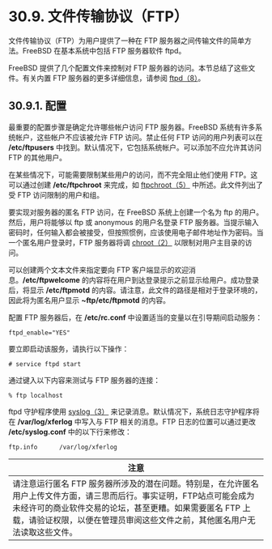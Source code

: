 # 30.9. 文件传输协议（FTP）

文件传输协议（FTP）为用户提供了一种在 FTP 服务器之间传输文件的简单方法。FreeBSD 在基本系统中包括 FTP 服务器软件 ftpd。

FreeBSD 提供了几个配置文件来控制对 FTP 服务器的访问。本节总结了这些文件。有关内置 FTP 服务器的更多详细信息，请参阅 [ftpd（8）](https://www.freebsd.org/cgi/man.cgi?query=ftpd&sektion=8&format=html)。

## 30.9.1. 配置

最重要的配置步骤是确定允许哪些帐户访问 FTP 服务器。FreeBSD 系统有许多系统帐户，这些帐户不应该被允许 FTP 访问。禁止任何 FTP 访问的用户列表可以在 **/etc/ftpusers** 中找到。默认情况下，它包括系统帐户。可以添加不应允许其访问 FTP 的其他用户。

在某些情况下，可能需要限制某些用户的访问，而不完全阻止他们使用 FTP。这可以通过创建 **/etc/ftpchroot** 来完成，如 [ftpchroot（5）](https://www.freebsd.org/cgi/man.cgi?query=ftpchroot&sektion=5&format=html) 中所述。此文件列出了受 FTP 访问限制的用户和组。

要实现对服务器的匿名 FTP 访问，在 FreeBSD 系统上创建一个名为 ftp 的用户。然后，用户将能够以 ftp 或 anonymous 的用户名登录 FTP 服务器。当提示输入密码时，任何输入都会被接受，但按照惯例，应该使用电子邮件地址作为密码。当一个匿名用户登录时，FTP 服务器将调 [chroot（2）](https://www.freebsd.org/cgi/man.cgi?query=chroot&sektion=2&format=html) 以限制对用户主目录的访问。

可以创建两个文本文件来指定要向 FTP 客户端显示的欢迎消息。**/etc/ftpwelcome** 的内容将在用户到达登录提示之前显示给用户。成功登录后，将显示 **/etc/ftpmotd** 的内容。请注意，此文件的路径是相对于登录环境的，因此将为匿名用户显示 **~ftp/etc/ftpmotd** 的内容。

配置 FTP 服务器后，在 **/etc/rc.conf** 中设置适当的变量以在引导期间启动服务：

```
ftpd_enable="YES"
```

要立即启动该服务，请执行以下操作：

```
# service ftpd start
```

通过键入以下内容来测试与 FTP 服务器的连接：

```
% ftp localhost
```

ftpd 守护程序使用 [syslog（3）](https://www.freebsd.org/cgi/man.cgi?query=syslog&sektion=3&format=html) 来记录消息。默认情况下，系统日志守护程序将在 **/var/log/xferlog** 中写入与 FTP 相关的消息。FTP 日志的位置可以通过更改 **/etc/syslog.conf** 中的以下行来修改：

```
ftp.info      /var/log/xferlog
```

| 注意                                                         |
| ------------------------------------------------------------ |
| 请注意运行匿名 FTP 服务器所涉及的潜在问题。特别是，在允许匿名用户上传文件方面，请三思而后行。事实证明，FTP站点可能会成为未经许可的商业软件交易的论坛，甚至更糟。如果需要匿名 FTP 上载，请验证权限，以便在管理员审阅这些文件之前，其他匿名用户无法读取这些文件。|
